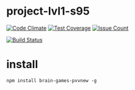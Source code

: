 # project-lvl1-s95

[![Code Climate](https://codeclimate.com/github/aquaform/project-lvl1-s95/badges/gpa.svg)](https://codeclimate.com/github/aquaform/project-lvl1-s95)
[![Test Coverage](https://codeclimate.com/github/aquaform/project-lvl1-s95/badges/coverage.svg)](https://codeclimate.com/github/aquaform/project-lvl1-s95/coverage)
[![Issue Count](https://codeclimate.com/github/aquaform/project-lvl1-s95/badges/issue_count.svg)](https://codeclimate.com/github/aquaform/project-lvl1-s95)

[![Build Status](https://travis-ci.org/aquaform/project-lvl1-s95.svg?branch=master)](https://travis-ci.org/aquaform/project-lvl1-s95)

# install

`npm install brain-games-pvvnew -g`
